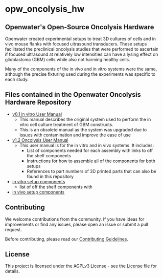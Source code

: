 # opw_oncolysis_hw
## Openwater's Open-Source Oncolysis Hardware

Openwater created experimental setups to treat 3D cultures of cells and in vivo mouse flanks with focused ultrasound transducers. These setups facilitated the preclinical oncolysis studies that were performed to ascertain if focused ultrasound at relatively low intensities can have a lysing effect on glioblastoma (GBM) cells while also not harming healthy cells.

Many of the components of the in vivo and in vitro systems were the same, although the precise fixturing used during the experiments was specific to each study.

## Files contained in the Openwater Oncolysis Hardware Repository
* [v0.1 in vitro User Manual](in%20vitro%20setup/v0.1/Oncolysis%20in%20vitro%20only%20User%20Manual%20(V0.1).pdf)
  * This manual describes the original system used to perform the in vitro cell culture treatment of GBM constructs.
  * This is an obsolete manual as the system was upgraded due to issues with contamination and improve the ease of use
* [v1.2 Oncolysis User Manual](Oncolysis%20User%20Manual%20(V1.2).pdf)
  * This user manual is for the in vitro and in vivo systems. It includes:
    * List of components needed for each assembly with links to off the shelf components
    * Instructions for how to assemble all of the components for both setups
    * References to part numbers of 3D printed parts that can also be found in this repository
* [in vitro setup components](in%20vitro%20setup/ONC%20tank%20parts%20in%20vitro.pdf)
  * list of off the shelf components with
* [in vivo setup components](in%20vivo%20setup)

## Contributing

We welcome contributions from the community. If you have ideas for improvements or find any issues, please open an issue or submit a pull request.

Before contributing, please read our [Contributing Guidelines](CONTRIBUTING.md).

## License

This project is licensed under the AGPLv3 License - see the [License](LICENSE) file for details.
